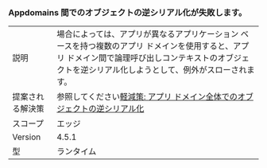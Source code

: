 ### <a name="deserialization-of-objects-across-appdomains-can-fail"></a>Appdomains 間でのオブジェクトの逆シリアル化が失敗します。

|   |   |
|---|---|
|説明|場合によっては、アプリが異なるアプリケーション ベースを持つ複数のアプリ ドメインを使用すると、アプリ ドメイン間で論理呼び出しコンテキストのオブジェクトを逆シリアル化しようとして、例外がスローされます。|
|提案される解決策|参照してください[軽減策: アプリ ドメイン全体でのオブジェクトの逆シリアル化](~/docs/framework/migration-guide/mitigation-deserialization-of-objects-across-app-domains.md)|
|スコープ|エッジ|
|Version|4.5.1|
|型|ランタイム|

